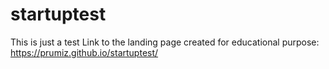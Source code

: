 # startuptest
This is just a test
Link to the landing page created for educational purpose: https://prumiz.github.io/startuptest/
